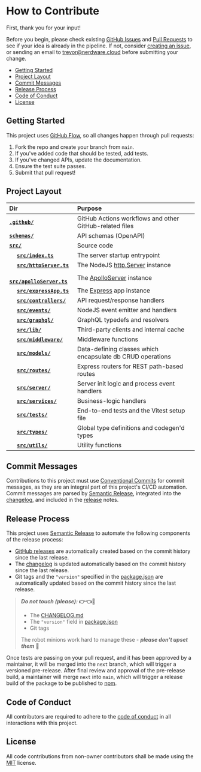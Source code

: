<h1>How to Contribute</h1>

First, thank you for your input!

Before you begin, please check existing [GitHub Issues](https://github.com/Nerdware-LLC/fixit-api/issues) and [Pull Requests](https://github.com/Nerdware-LLC/fixit-api/pulls) to see if your idea is already in the pipeline. If not, consider [creating an issue](https://github.com/Nerdware-LLC/fixit-api/issues/new/choose), or sending an email to [trevor@nerdware.cloud](mailto:trevor@nerdware.cloud) before submitting your change.

- [Getting Started](#getting-started)
- [Project Layout](#project-layout)
- [Commit Messages](#commit-messages)
- [Release Process](#release-process)
- [Code of Conduct](#code-of-conduct)
- [License](#license)

## Getting Started

This project uses [GitHub Flow](https://guides.github.com/introduction/flow/), so all changes happen through pull requests:

1. Fork the repo and create your branch from `main`.
2. If you've added code that should be tested, add tests.
3. If you've changed APIs, update the documentation.
4. Ensure the test suite passes.
5. Submit that pull request!

## Project Layout

| Dir                                                         | Purpose                                                    |
| :---------------------------------------------------------- | :--------------------------------------------------------- |
| [**`.github/`**](/.github)                                  | GitHub Actions workflows and other GitHub-related files    |
| [**`schemas/`**](/schemas)                                  | API schemas (OpenAPI)                                      |
| [**`src/`**](/src)                                          | Source code                                                |
| &emsp; [**`src/index.ts`**](/src/index.ts)                  | The server startup entrypoint                              |
| &emsp; [**`src/httpServer.ts`**](/src/httpServer,ts)        | The NodeJS [http.Server][node-http-ref] instance           |
| &emsp; [**`src/apolloServer.ts`**](/src/apolloServer.ts)    | The [ApolloServer][apollo-server-api-ref] instance         |
| &emsp; [**`src/expressApp.ts`**](/src/expressApp.ts)        | The [Express][express-api-ref] app instance                |
| &emsp; [**`src/controllers/`**](/src/controllers/README.md) | API request/response handlers                              |
| &emsp; [**`src/events/`**](/src/events)                     | NodeJS event emitter and handlers                          |
| &emsp; [**`src/graphql/`**](/src/graphql)                   | GraphQL typedefs and resolvers                             |
| &emsp; [**`src/lib/`**](/src/lib)                           | Third-party clients and internal cache                     |
| &emsp; [**`src/middleware/`**](/src/middleware)             | Middleware functions                                       |
| &emsp; [**`src/models/`**](/src/models/README.md)           | Data-defining classes which encapsulate db CRUD operations |
| &emsp; [**`src/routes/`**](/src/routes/README.md)           | Express routers for REST path-based routes                 |
| &emsp; [**`src/server/`**](/src/server)                     | Server init logic and process event handlers               |
| &emsp; [**`src/services/`**](/src/services/README.md)       | Business-logic handlers                                    |
| &emsp; [**`src/tests/`**](/src/tests/README.md)             | End-to-end tests and the Vitest setup file                 |
| &emsp; [**`src/types/`**](/src/types)                       | Global type definitions and codegen'd types                |
| &emsp; [**`src/utils/`**](/src/utils)                       | Utility functions                                          |

[node-http-ref]: https://nodejs.org/docs/latest-v20.x/api/http.html
[apollo-server-api-ref]: https://www.apollographql.com/docs/apollo-server/api/apollo-server/
[express-api-ref]: https://expressjs.com/en/4x/api.html

## Commit Messages

Contributions to this project must use [Conventional Commits](https://www.conventionalcommits.org/en/v1.0.0/) for commit messages, as they are an integral part of this project's CI/CD automation. Commit messages are parsed by [Semantic Release](https://github.com/semantic-release/semantic-release#readme), integrated into the [changelog](./CHANGELOG.md), and included in the [release](#release-process) notes.

## Release Process

This project uses [Semantic Release](https://github.com/semantic-release/semantic-release#readme) to automate the following components of the release process:

- [GitHub releases](https://docs.github.com/en/repositories/releasing-projects-on-github/about-releases) are automatically created based on the commit history since the last release.
- The [changelog](./CHANGELOG.md) is updated automatically based on the commit history since the last release.
- Git tags and the `"version"` specified in the [package.json](./package.json) are automatically updated based on the commit history since the last release.

> **_Do not touch (please):_ 👉👈🚫** <!-- No touchie!🦙 -->
>
> - The [CHANGELOG.md](./CHANGELOG.md)
> - The `"version"` field in [package.json](./package.json)
> - Git tags
>
> The robot minions work hard to manage these - **_please don't upset them_** 🤖

Once tests are passing on your pull request, and it has been approved by a maintainer, it will be merged into the `next` branch, which will trigger a versioned pre-release. After final review and approval of the pre-release build, a maintainer will merge `next` into `main`, which will trigger a release build of the package to be published to [npm](https://www.npmjs.com/package/ddb-single-table).

## Code of Conduct

All contributors are required to adhere to the [code of conduct](./CODE_OF_CONDUCT.md) in all interactions with this project.

## License

All code contributions from non-owner contributors shall be made using the [MIT](https://opensource.org/licenses/MIT) license.
